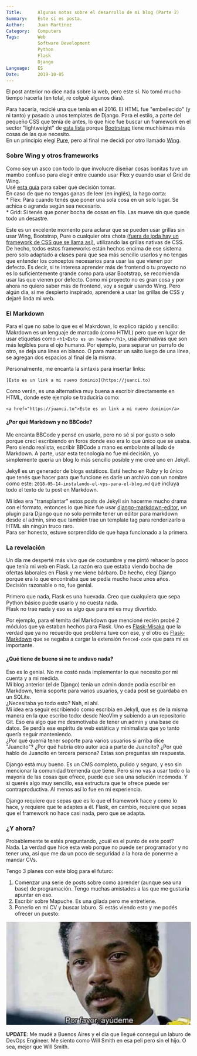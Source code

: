 ```yaml
---
Title:      Algunas notas sobre el desarrollo de mi blog (Parte 2)
Summary:    Este sí es posta.
Author:     Juan Martínez
Category:   Computers
Tags:       Web
            Software Development
            Python
            Flask
            Django
Language:   ES
Date:       2019-10-05
---
```


El post anterior no dice nada sobre la web, pero este sí. No tomó mucho tiempo hacerla (en total, re colgué algunos días).

Para hacerla, reciclé una que tenía en el 2016. El HTML fue "embellecido" (y ni tanto) y pasado a unos templates de Django. Para el estilo, a parte del pequeño CSS que tenía de antes, lo que hice fue buscar un framework en el sector "lightweight" de [esta lista](https://github.com/troxler/awesome-css-frameworks#very-lightweight) porque [Bootrstrap](https://getbootstrap.com/) tiene muchísimas más cosas de las que necesito.  
En un principio elegí [Pure](http://purecss.io), pero al final me decidí por otro llamado [Wing](https://kbrsh.github.io/wing/).

### Sobre Wing y otros frameworks

Como soy un asco con todo lo que involucre diseñar cosas bonitas tuve un mambo confuso para elegir entre cuando usar Flex y cuando usar el Grid de Wing.  
Usé [esta guía](https://medium.com/youstart-labs/beginners-guide-to-choose-between-css-grid-and-flexbox-783005dd2412) para saber qué decisión tomar.  
En caso de que no tengas ganas de leer (en inglés), la hago corta:  
    * Flex: Para cuando tenés que poner una sola cosa en un solo lugar. Se achica o agranda según sea necesario.  
    * Grid: Si tenés que poner bocha de cosas en fila. Las mueve sin que quede todo un desastre.

Este es un excelente momento para aclarar que se pueden usar grillas sin usar Wing, Bootstrap, Pure o cualquier otra chota [(fuera de joda hay un framework de CSS que se llama así)](https://jenil.github.io/chota/), utilizando las grillas nativas de CSS. De hecho, todos estos frameworks están hechos encima de ese sistema pero solo adaptado a clases para que sea más sencillo usarlos y no tengas que entender los conceptos necesarios para usar las que vienen por defecto. Es decir, si te interesa aprender más de frontend o tu proyecto no es lo suficientemente grande como para usar Bootstrap, se recomienda usar las que vienen por defecto. Como mi proyecto no es gran cosa y por ahora no quiero saber más de frontend, voy a seguir usando Wing. Pero algún día, si me despierto inspirado, aprenderé a usar las grillas de CSS y dejaré linda mi web.

### El Markdown

Para el que no sabe lo que es el Makrdown, lo explico rápido y sencillo:  
Makrdown es un lenguaje de marcado (como HTML) pero que en lugar de usar etiquetas como `<h1>Esto es un header</h1>`, usa alternativas que son más legibles para el ojo humano. Por ejemplo, para separar un parrafo de otro, se deja una línea en blanco. O para marcar un salto luego de una línea, se agregan dos espacios al final de la misma.  

Personalmente, me encanta la sintaxis para insertar links:

~~~
[Esto es un link a mi nuevo dominio](https://juanci.to)
~~~

Como verán, es una alternativa muy buena a escribir directamente en HTML, donde este ejemplo se traduciría como:

~~~
<a href="https://juanci.to">Este es un link a mi nuevo dominio</a>
~~~

#### ¿Por qué Markdown y no BBCode?

Me encanta BBCode y pensé en usarlo, pero no sé si por gusto o solo porque crecí escribiendo en foros donde eso era lo que único que se usaba. Pero siendo realista, escribir BBCode a mano es embolante al lado de Markdown. A parte, usar esta tecnología no fue mi decisión, yo simplemente quería un blog lo más sencillo posible y me creé uno en Jekyll.

Jekyll es un generador de blogs estáticos. Está hecho en Ruby y lo único que tenés que hacer para que funcione es darle un archivo con un nombre como este: `2018-05-14-instalando-el-vps-para-el-blog.md` que incluya todo el texto de tu post en Markdown.

Mi idea era "transplantar" estos posts de Jekyll sin hacerme mucho drama con el formato, entonces lo que hice fue usar [django-markdown-editor](https://github.com/agusmakmun/django-markdown-editor), un plugin para Django que no solo permite tener un editor para markdown desde el admin, sino que también trae un template tag para renderizarlo a HTML sin ningún truco raro.  
Para ser honesto, estuve sorprendido de que haya funcionado a la primera.

### La revelación

Un día me desperté más vivo que de costumbre y me pintó rehacer lo poco que tenía mi web en Flask. La razón era que estaba viendo bocha de ofertas laborales en Flask y me viene bárbaro. De hecho, elegí Django porque era lo que encontraba que se pedía mucho hace unos años.  
Decisión razonable o no, fue genial.

Primero que nada, Flask es una huevada. Creo que cualquiera que sepa Python básico puede usarlo y no cuesta nada.  
Flask no trae nada y eso es algo que para mí es muy divertido.

Por ejemplo, para el temita del Markdown que mencioné recién probé 2 módulos que ya estaban hechos para Flask. Uno es [Flask-Misaka](https://flask-misaka.readthedocs.io/en/latest/) que la verdad que ya no recuerdo que problema tuve con ese, y el otro es [Flask-Markdown](https://pythonhosted.org/Flask-Markdown/) que se negaba a cargar la extensión `fenced-code` que para mí es importante.

#### ¿Qué tiene de bueno si no te anduvo nada?

Eso es lo genial. No me costó nada implementar lo que necesito por mi cuenta y a mi medida.  
Mi blog anterior (el de Django) tenía un admin donde podía escribir en Markdown, tenía soporte para varios usuarios, y cada post se guardaba en un SQLite.  
¿Necesitaba yo todo esto? Nah, ni ahí.  
Mi idea era seguir escribiendo como escribía en Jekyll, que es de la misma manera en la que escribo todo: desde NeoVim y subiendo a un repositorio Git. Eso era algo que me desmotivaba de tener un admin y una base de datos. Se perdía ese espíritu de web estática y minimalista que yo tanto quería seguir manteniendo.  
¿Por qué querría tener soporte para varios usuarios si arriba dice "Juancito"? ¿Por qué habría otro autor acá a parte de Juancito? ¿Por qué hablo de Juancito en tercera persona? Estas son preguntas sin respuesta.

Django está muy bueno. Es un CMS completo, pulido y seguro, y eso sin mencionar la comunidad tremenda que tiene. Pero si no vas a usar todo o la mayoría de las cosas que ofrece, puede que sea una solución incómoda. Y si querés algo muy sencillo, esa estructura que te ofrece puede ser contraproductiva. Al menos así lo fue en mi experiencia.

Django requiere que sepas que es lo que el framework hace y como lo hace, y requiere que te adaptes a él. Flask, en cambio, requiere que sepas que el framework no hace casi nada, pero que se adapta.

### ¿Y ahora?

Probablemente te estés preguntando, ¿cuál es el punto de este post?  
Nada. La verdad que hice esta web porque no puede ser programador y no tener una, así que me da un poco de seguridad a la hora de ponerme a mandar CVs.

Tengo 3 planes con este blog para el futuro:  

1. Comenzar una serie de posts sobre como aprender (aunque sea una base) de programación. Tengo muchas amistades a las que me gustaría apuntar en eso.  
2. Escribir sobre Mapuche. Es una gilada pero me entretiene.  
3. Ponerlo en mi CV y buscar laburo. Si estás viendo esto y me podés ofrecer un puesto:

![](/static/help.jpg)


**UPDATE**: Me mudé a Buenos Aires y el día que llegué conseguí un laburo de DevOps Engineer. Me siento como Will Smith en esa peli pero sin el hijo. O sea, mejor que Will Smith.

